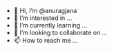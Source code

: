 - 👋 Hi, I’m @anuragjana
- 👀 I’m interested in ...
- 🌱 I’m currently learning ...
- 💞️ I’m looking to collaborate on ...
- 📫 How to reach me ...

<!---
anuragjana/anuragjana is a ✨ special ✨ repository because its `README.md` (this file) appears on your GitHub profile.
You can click the Preview link to take a look at your changes.
--->
